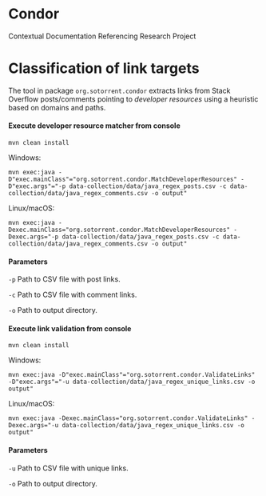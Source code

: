 # Condor
Contextual Documentation Referencing Research Project

# Classification of link targets
The tool in package `org.sotorrent.condor` extracts links
from Stack Overflow posts/comments pointing to *developer resources* 
using a heuristic based on domains and paths.

#### Execute developer resource matcher from console

    mvn clean install

Windows:

    mvn exec:java -D"exec.mainClass"="org.sotorrent.condor.MatchDeveloperResources" -D"exec.args"="-p data-collection/data/java_regex_posts.csv -c data-collection/data/java_regex_comments.csv -o output"

Linux/macOS:

    mvn exec:java -Dexec.mainClass="org.sotorrent.condor.MatchDeveloperResources" -Dexec.args="-p data-collection/data/java_regex_posts.csv -c data-collection/data/java_regex_comments.csv -o output"

#### Parameters

`-p` Path to CSV file with post links.

`-c` Path to CSV file with comment links.

`-o` Path to output directory.

#### Execute link validation from console

    mvn clean install

Windows:

    mvn exec:java -D"exec.mainClass"="org.sotorrent.condor.ValidateLinks" -D"exec.args"="-u data-collection/data/java_regex_unique_links.csv -o output"

Linux/macOS:

    mvn exec:java -Dexec.mainClass="org.sotorrent.condor.ValidateLinks" -Dexec.args="-u data-collection/data/java_regex_unique_links.csv -o output"

#### Parameters

`-u` Path to CSV file with unique links.

`-o` Path to output directory.